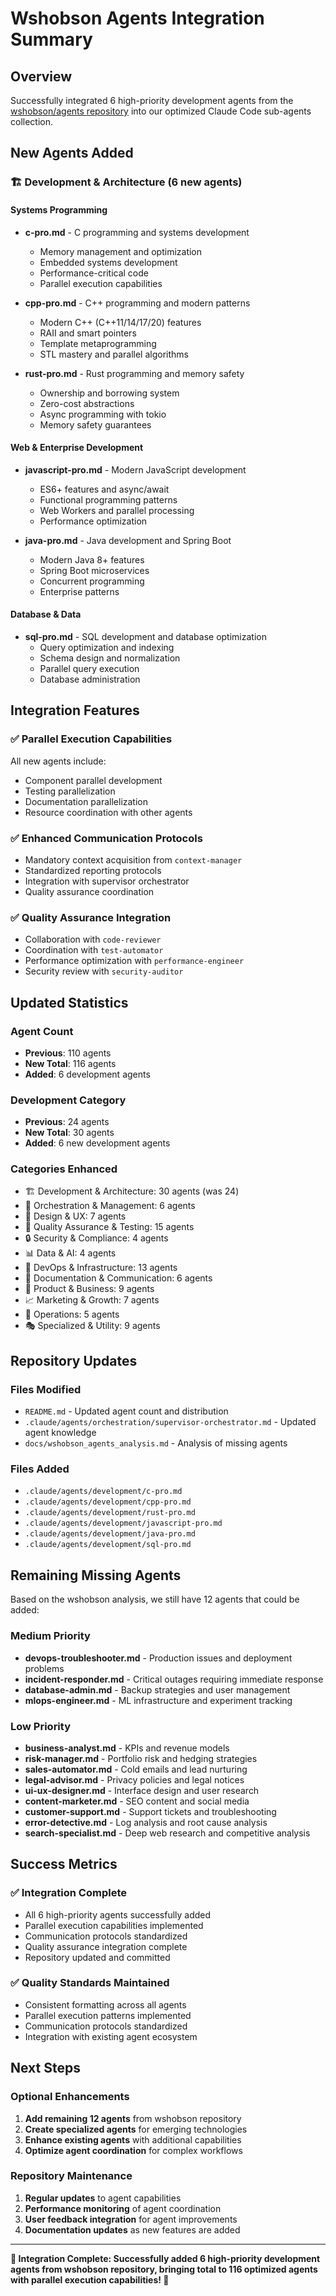# Wshobson Agents Integration Summary

## Overview
Successfully integrated 6 high-priority development agents from the [wshobson/agents repository](https://github.com/wshobson/agents) into our optimized Claude Code sub-agents collection.

## New Agents Added

### 🏗️ Development & Architecture (6 new agents)

#### **Systems Programming**
- **c-pro.md** - C programming and systems development
  - Memory management and optimization
  - Embedded systems development
  - Performance-critical code
  - Parallel execution capabilities

- **cpp-pro.md** - C++ programming and modern patterns
  - Modern C++ (C++11/14/17/20) features
  - RAII and smart pointers
  - Template metaprogramming
  - STL mastery and parallel algorithms

- **rust-pro.md** - Rust programming and memory safety
  - Ownership and borrowing system
  - Zero-cost abstractions
  - Async programming with tokio
  - Memory safety guarantees

#### **Web & Enterprise Development**
- **javascript-pro.md** - Modern JavaScript development
  - ES6+ features and async/await
  - Functional programming patterns
  - Web Workers and parallel processing
  - Performance optimization

- **java-pro.md** - Java development and Spring Boot
  - Modern Java 8+ features
  - Spring Boot microservices
  - Concurrent programming
  - Enterprise patterns

#### **Database & Data**
- **sql-pro.md** - SQL development and database optimization
  - Query optimization and indexing
  - Schema design and normalization
  - Parallel query execution
  - Database administration

## Integration Features

### ✅ **Parallel Execution Capabilities**
All new agents include:
- Component parallel development
- Testing parallelization
- Documentation parallelization
- Resource coordination with other agents

### ✅ **Enhanced Communication Protocols**
- Mandatory context acquisition from `context-manager`
- Standardized reporting protocols
- Integration with supervisor orchestrator
- Quality assurance coordination

### ✅ **Quality Assurance Integration**
- Collaboration with `code-reviewer`
- Coordination with `test-automator`
- Performance optimization with `performance-engineer`
- Security review with `security-auditor`

## Updated Statistics

### **Agent Count**
- **Previous**: 110 agents
- **New Total**: 116 agents
- **Added**: 6 development agents

### **Development Category**
- **Previous**: 24 agents
- **New Total**: 30 agents
- **Added**: 6 new development agents

### **Categories Enhanced**
- 🏗️ Development & Architecture: 30 agents (was 24)
- 🎯 Orchestration & Management: 6 agents
- 🎨 Design & UX: 7 agents
- 🔧 Quality Assurance & Testing: 15 agents
- 🔒 Security & Compliance: 4 agents
- 📊 Data & AI: 4 agents
- 🚀 DevOps & Infrastructure: 13 agents
- 📝 Documentation & Communication: 6 agents
- 🎯 Product & Business: 9 agents
- 📈 Marketing & Growth: 7 agents
- 🏢 Operations: 5 agents
- 🎭 Specialized & Utility: 9 agents

## Repository Updates

### **Files Modified**
- `README.md` - Updated agent count and distribution
- `.claude/agents/orchestration/supervisor-orchestrator.md` - Updated agent knowledge
- `docs/wshobson_agents_analysis.md` - Analysis of missing agents

### **Files Added**
- `.claude/agents/development/c-pro.md`
- `.claude/agents/development/cpp-pro.md`
- `.claude/agents/development/rust-pro.md`
- `.claude/agents/development/javascript-pro.md`
- `.claude/agents/development/java-pro.md`
- `.claude/agents/development/sql-pro.md`

## Remaining Missing Agents

Based on the wshobson analysis, we still have 12 agents that could be added:

### **Medium Priority**
- **devops-troubleshooter.md** - Production issues and deployment problems
- **incident-responder.md** - Critical outages requiring immediate response
- **database-admin.md** - Backup strategies and user management
- **mlops-engineer.md** - ML infrastructure and experiment tracking

### **Low Priority**
- **business-analyst.md** - KPIs and revenue models
- **risk-manager.md** - Portfolio risk and hedging strategies
- **sales-automator.md** - Cold emails and lead nurturing
- **legal-advisor.md** - Privacy policies and legal notices
- **ui-ux-designer.md** - Interface design and user research
- **content-marketer.md** - SEO content and social media
- **customer-support.md** - Support tickets and troubleshooting
- **error-detective.md** - Log analysis and root cause analysis
- **search-specialist.md** - Deep web research and competitive analysis

## Success Metrics

### ✅ **Integration Complete**
- All 6 high-priority agents successfully added
- Parallel execution capabilities implemented
- Communication protocols standardized
- Quality assurance integration complete
- Repository updated and committed

### ✅ **Quality Standards Maintained**
- Consistent formatting across all agents
- Parallel execution patterns implemented
- Communication protocols standardized
- Integration with existing agent ecosystem

## Next Steps

### **Optional Enhancements**
1. **Add remaining 12 agents** from wshobson repository
2. **Create specialized agents** for emerging technologies
3. **Enhance existing agents** with additional capabilities
4. **Optimize agent coordination** for complex workflows

### **Repository Maintenance**
1. **Regular updates** to agent capabilities
2. **Performance monitoring** of agent coordination
3. **User feedback integration** for agent improvements
4. **Documentation updates** as new features are added

---

**🎉 Integration Complete: Successfully added 6 high-priority development agents from wshobson repository, bringing total to 116 optimized agents with parallel execution capabilities! 🚀** 